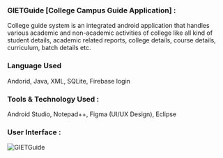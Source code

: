 ### GIETGuide [College Campus Guide Application] :

College guide system is an integrated android application that handles various academic and non-academic activities of college like all kind of student details, academic related reports, college details, course details, curriculum, batch details etc.

### Language Used 

Andorid, Java, XML, SQLite, Firebase login

### Tools & Technology Used :

Android Studio, Notepad++, Figma (UI/UX Design), Eclipse

### User Interface :

![GIETGuide](https://user-images.githubusercontent.com/36065206/94986443-7ca1e380-057c-11eb-8cd6-f13d411129ba.jpg)
